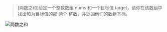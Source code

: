 > [两数之和]给定一个整数数组 nums 和一个目标值 target，请你在该数组中找出和为目标值的那 两个 整数，并返回他们的数组下标。

![两数之和](https://ybqu.oss-cn-beijing.aliyuncs.com/img/2020-04-13-17-01-52.png)